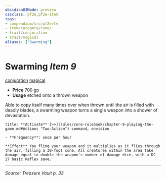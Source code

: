 ```yaml
---
obsidianUIMode: preview
cssclass: pf2e,pf2e-item
tags:
- compendium/src/pf2e/tv
- item/category/rune/
- trait/conjuration
- trait/magical
aliases: ["Swarming"]
---
```

# Swarming *Item 9*  
[conjuration](conjuration.md "Conjuration School Trait")  [magical](magical.md "Magical Item Trait")  

- **Price** 700 gp
- **Usage** etched onto a thrown weapon

Able to copy itself many times over when thrown until the air is filled with deadly blades, a swarming weapon turns a single weapon into a shower of devastation.

```ad-embed-ability
title: **Activate** [>>](rules/core-rulebook/chapter-9-playing-the-game.md#Actions "Two-Action") command, envision

- **Frequency**: once per hour

**Effect** You fling your weapon and it multiplies as it flies through the air, filling a 30-foot cone. All creatures within the area take damage equal to double the weapon's number of damage dice, with a DC 27 basic Reflex save.
```


---
*Source: Treasure Vault p. 33*